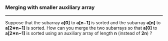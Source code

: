 ### Merging with smaller auxiliary array

<hr>

Suppose that the subarray __a[0]__ to __a[n−1]__ is sorted and the subarray __a[n]__ to __a[2∗n−1]__ is sorted. How can you merge the two subarrays so that __a[0]__ to __a[2∗n−1]__ is sorted using an auxiliary array of length __n__ (instead of __2n__) ?